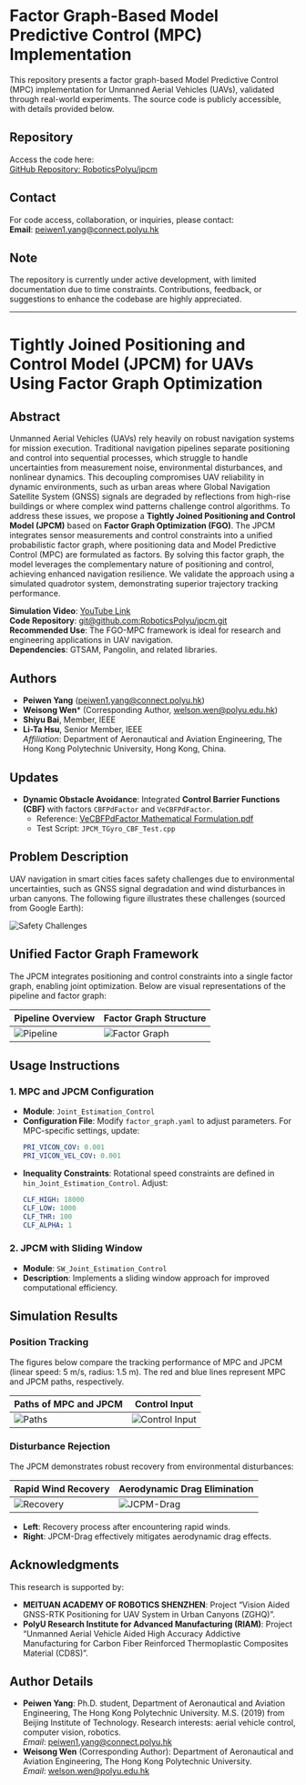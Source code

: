 
# Factor Graph-Based Model Predictive Control (MPC) Implementation

This repository presents a factor graph-based Model Predictive Control (MPC) implementation for Unmanned Aerial Vehicles (UAVs), validated through real-world experiments. The source code is publicly accessible, with details provided below.

## Repository
Access the code here:  
[GitHub Repository: RoboticsPolyu/jpcm](https://github.com/RoboticsPolyu/jpcm)

## Contact
For code access, collaboration, or inquiries, please contact:  
**Email**: [peiwen1.yang@connect.polyu.hk](mailto:peiwen1.yang@connect.polyu.hk)

## Note
The repository is currently under active development, with limited documentation due to time constraints. Contributions, feedback, or suggestions to enhance the codebase are highly appreciated.

---

# Tightly Joined Positioning and Control Model (JPCM) for UAVs Using Factor Graph Optimization

## Abstract
Unmanned Aerial Vehicles (UAVs) rely heavily on robust navigation systems for mission execution. Traditional navigation pipelines separate positioning and control into sequential processes, which struggle to handle uncertainties from measurement noise, environmental disturbances, and nonlinear dynamics. This decoupling compromises UAV reliability in dynamic environments, such as urban areas where Global Navigation Satellite System (GNSS) signals are degraded by reflections from high-rise buildings or where complex wind patterns challenge control algorithms. To address these issues, we propose a **Tightly Joined Positioning and Control Model (JPCM)** based on **Factor Graph Optimization (FGO)**. The JPCM integrates sensor measurements and control constraints into a unified probabilistic factor graph, where positioning data and Model Predictive Control (MPC) are formulated as factors. By solving this factor graph, the model leverages the complementary nature of positioning and control, achieving enhanced navigation resilience. We validate the approach using a simulated quadrotor system, demonstrating superior trajectory tracking performance.

**Simulation Video**: [YouTube Link](https://youtu.be/QBPwTr4mFy4)  
**Code Repository**: [git@github.com:RoboticsPolyu/jpcm.git](git@github.com:RoboticsPolyu/jpcm.git)  
**Recommended Use**: The FGO-MPC framework is ideal for research and engineering applications in UAV navigation.  
**Dependencies**: GTSAM, Pangolin, and related libraries.

## Authors
- **Peiwen Yang** (peiwen1.yang@connect.polyu.hk)  
- **Weisong Wen*** (Corresponding Author, welson.wen@polyu.edu.hk)  
- **Shiyu Bai**, Member, IEEE  
- **Li-Ta Hsu**, Senior Member, IEEE  
_Affiliation_: Department of Aeronautical and Aviation Engineering, The Hong Kong Polytechnic University, Hong Kong, China.

## Updates
- **Dynamic Obstacle Avoidance**: Integrated **Control Barrier Functions (CBF)** with factors `CBFPdFactor` and `VeCBFPdFactor`.  
  - Reference: [VeCBFPdFactor Mathematical Formulation.pdf](https://github.com/RoboticsPolyu/jpcm/blob/main/docs/VeCBFPdFactor_Mathematical_Formulation.pdf)  
  - Test Script: `JPCM_TGyro_CBF_Test.cpp`

## Problem Description
UAV navigation in smart cities faces safety challenges due to environmental uncertainties, such as GNSS signal degradation and wind disturbances in urban canyons. The following figure illustrates these challenges (sourced from Google Earth):

![Safety Challenges](img/safety_challenges.png)

## Unified Factor Graph Framework
The JPCM integrates positioning and control constraints into a single factor graph, enabling joint optimization. Below are visual representations of the pipeline and factor graph:

| Pipeline Overview | Factor Graph Structure |
|-------------------|-----------------------|
| ![Pipeline](img/PIPELINE.png) | ![Factor Graph](img/Factor_graph.png) |

## Usage Instructions
### 1. MPC and JPCM Configuration
- **Module**: `Joint_Estimation_Control`
- **Configuration File**: Modify `factor_graph.yaml` to adjust parameters. For MPC-specific settings, update:
  ```yaml
  PRI_VICON_COV: 0.001
  PRI_VICON_VEL_COV: 0.001
  ```
- **Inequality Constraints**: Rotational speed constraints are defined in `hin_Joint_Estimation_Control`. Adjust:
  ```yaml
  CLF_HIGH: 18000
  CLF_LOW: 1000
  CLF_THR: 100
  CLF_ALPHA: 1
  ```

### 2. JPCM with Sliding Window
- **Module**: `SW_Joint_Estimation_Control`
- **Description**: Implements a sliding window approach for improved computational efficiency.

## Simulation Results
### Position Tracking
The figures below compare the tracking performance of MPC and JPCM (linear speed: 5 m/s, radius: 1.5 m). The red and blue lines represent MPC and JPCM paths, respectively.

| Paths of MPC and JPCM | Control Input |
|-----------------------|---------------|
| ![Paths](img/Paths_of_MPC_and_JPCM.png) | ![Control Input](img/Control_input.png) |

### Disturbance Rejection
The JPCM demonstrates robust recovery from environmental disturbances:

| Rapid Wind Recovery | Aerodynamic Drag Elimination |
|---------------------|------------------------------|
| ![Recovery](img/Recovery.png) | ![JCPM-Drag](img/JPCM-Drag.png) |

- **Left**: Recovery process after encountering rapid winds.  
- **Right**: JPCM-Drag effectively mitigates aerodynamic drag effects.

## Acknowledgments
This research is supported by:  
- **MEITUAN ACADEMY OF ROBOTICS SHENZHEN**: Project “Vision Aided GNSS-RTK Positioning for UAV System in Urban Canyons (ZGHQ)”.  
- **PolyU Research Institute for Advanced Manufacturing (RIAM)**: Project “Unmanned Aerial Vehicle Aided High Accuracy Addictive Manufacturing for Carbon Fiber Reinforced Thermoplastic Composites Material (CD8S)”.

## Author Details
- **Peiwen Yang**: Ph.D. student, Department of Aeronautical and Aviation Engineering, The Hong Kong Polytechnic University. M.S. (2019) from Beijing Institute of Technology. Research interests: aerial vehicle control, computer vision, robotics.  
  _Email_: peiwen1.yang@connect.polyu.hk  
- **Weisong Wen** (Corresponding Author): Department of Aeronautical and Aviation Engineering, The Hong Kong Polytechnic University.  
  _Email_: welson.wen@polyu.edu.hk

